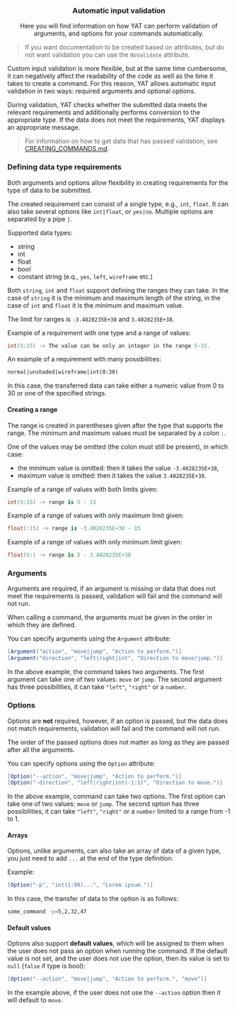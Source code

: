 <div align="center">
 <h3>Automatic input validation</h1>
 <p>Here you will find information on how YAT can perform validation of arguments, and options for your commands automatically.</p>
</div>

> If you want documentation to be created based on attributes,
> but do not want validation you can use the `NoValidate` attribute.

Custom input validation is more flexible, but at the same time cumbersome, it can negatively affect the readability of the code as well as the time it takes to create a command. For this reason, YAT allows automatic input validation in two ways: required arguments and optional options.

During validation, YAT checks whether the submitted data meets the relevant requirements and additionally performs conversion to the appropriate type. If the data does not meet the requirements, YAT displays an appropriate message.

> For information on how to get data that has passed validation, see [CREATING_COMMANDS.md](./CREATING_COMMANDS.md).

### Defining data type requirements

Both arguments and options allow flexibility in creating requirements for the type of data to be submitted.

The created requirement can consist of a single type, e.g., `int`, `float`. It can also take several options like `int|float`, or `yes|no`. Multiple options are separated by a pipe `|`.

Supported data types:

- string
- int
- float
- bool
- constant string (e.q., `yes`, `left`, `wireframe` etc.)

Both `string`, `int` and `float` support defining the ranges they can take. In the case of `string` it is the minimum and maximum length of the string, in the case of `int` and `float` it is the minimum and maximum value.

The limit for ranges is `-3.4028235E+38` and `3.4028235E+38`.

Example of a requirement with one type and a range of values:

```c
int(5:15) -> The value can be only an integer in the range 5-15.
```

An example of a requirement with many possibilities:

```txt
normal|unshaded|wireframe|int(0:30)
```

In this case, the transferred data can take either a numeric value from 0 to 30 or one of the specified strings.

#### Creating a range

The range is created in parentheses given after the type that supports the range. The minimum and maximum values must be separated by a colon `:`.

One of the values may be omitted (the colon must still be present), in which case:

- the minimum value is omitted: then it takes the value `-3.4028235E+38`,
- maximum value is omitted: then it takes the value `3.4028235E+38`.

Example of a range of values with both limits given:

```cs
int(5:15) -> range is 5 - 15
```

Example of a range of values with only maximum limit given:

```cs
float(:15) -> range is -3.4028235E+38 - 15
```

Example of a range of values with only minimum limit given:

```cs
float(5:) -> range is 5 - 3.4028235E+38
```

### Arguments

Arguments are required, if an argument is missing or data that does not meet the requirements is passed,
validation will fail and the command will not run.

When calling a command, the arguments must be given in the order in which they are defined.

You can specify arguments using the `Argument` attribute:

```cs
[Argument("action", "move|jump", "Action to perform.")]
[Argument("direction", "left|right|int", "Direction to move/jump.")]
```

In the above example, the command takes two arguments.
The first argument can take one of two values: `move` or `jump`.
The second argument has three possibilities, it can take `"left"`, `"right"` or a `number`.

### Options

Options are **not** required, however, if an option is passed, but the data does not match requirements, validation will fail and the command will not run.

The order of the passed options does not matter as long as they are passed after all the arguments.

You can specify options using the `Option` attribute:

```cs
[Option("--action", "move|jump", "Action to perform.")]
[Option("-direction", "left|right|int(-1:1)", "Direction to move.")]
```

In the above example, command can take two options.
The first option can take one of two values: `move` or `jump`.
The second option has three possibilities, it can take `"left"`, `"right"` or a `number` limited to a range from -1 to 1.

#### Arrays

Options, unlike arguments, can also take an array of data of a given type, you just need to add `...` at the end of the type definition.

Example:

```cs
[Option("-p", "int(1:99)...", "Lorem ipsum.")]
```

In this case, the transfer of data to the option is as follows:

```sh
some_command -p=5,2,32,47
```

#### Default values

Options also support **default values**, which will be assigned to them when the user does not pass an option when running the command. If the default value is not set, and the user does not use the option, then its value is set to `null` (`false` if type is bool):

```cs
[Option("--action", "move|jump", "Action to perform.", "move")]
```

In the example above, if the user does not use the `--action` option then it will default to `move`.
